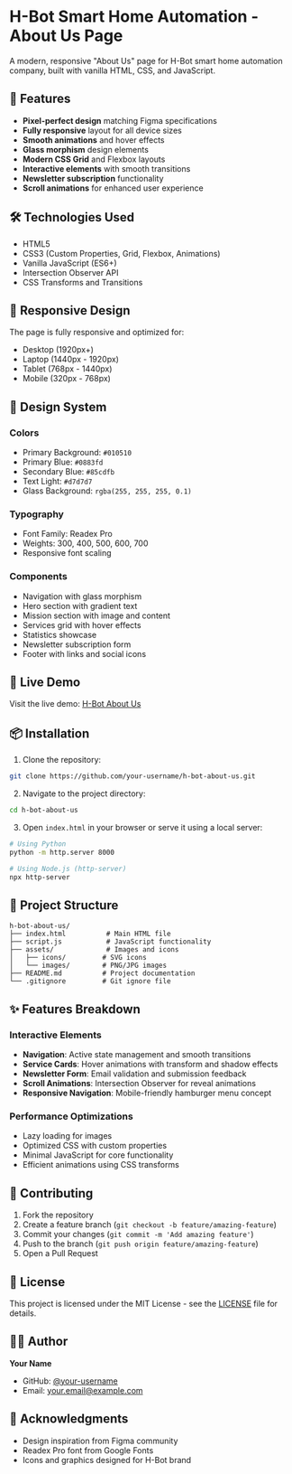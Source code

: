 # H-Bot Smart Home Automation - About Us Page

A modern, responsive "About Us" page for H-Bot smart home automation company, built with vanilla HTML, CSS, and JavaScript.

## 🚀 Features

- **Pixel-perfect design** matching Figma specifications
- **Fully responsive** layout for all device sizes
- **Smooth animations** and hover effects
- **Glass morphism** design elements
- **Modern CSS Grid** and Flexbox layouts
- **Interactive elements** with smooth transitions
- **Newsletter subscription** functionality
- **Scroll animations** for enhanced user experience

## 🛠️ Technologies Used

- HTML5
- CSS3 (Custom Properties, Grid, Flexbox, Animations)
- Vanilla JavaScript (ES6+)
- Intersection Observer API
- CSS Transforms and Transitions

## 📱 Responsive Design

The page is fully responsive and optimized for:
- Desktop (1920px+)
- Laptop (1440px - 1920px)
- Tablet (768px - 1440px)
- Mobile (320px - 768px)

## 🎨 Design System

### Colors
- Primary Background: `#010510`
- Primary Blue: `#0883fd`
- Secondary Blue: `#85cdfb`
- Text Light: `#d7d7d7`
- Glass Background: `rgba(255, 255, 255, 0.1)`

### Typography
- Font Family: Readex Pro
- Weights: 300, 400, 500, 600, 700
- Responsive font scaling

### Components
- Navigation with glass morphism
- Hero section with gradient text
- Mission section with image and content
- Services grid with hover effects
- Statistics showcase
- Newsletter subscription form
- Footer with links and social icons

## 🚀 Live Demo

Visit the live demo: [H-Bot About Us](https://your-username.github.io/h-bot-about-us/)

## 📦 Installation

1. Clone the repository:
```bash
git clone https://github.com/your-username/h-bot-about-us.git
```

2. Navigate to the project directory:
```bash
cd h-bot-about-us
```

3. Open `index.html` in your browser or serve it using a local server:
```bash
# Using Python
python -m http.server 8000

# Using Node.js (http-server)
npx http-server
```

## 📁 Project Structure

```
h-bot-about-us/
├── index.html          # Main HTML file
├── script.js           # JavaScript functionality
├── assets/             # Images and icons
│   ├── icons/         # SVG icons
│   └── images/        # PNG/JPG images
├── README.md          # Project documentation
└── .gitignore         # Git ignore file
```

## ✨ Features Breakdown

### Interactive Elements
- **Navigation**: Active state management and smooth transitions
- **Service Cards**: Hover animations with transform and shadow effects
- **Newsletter Form**: Email validation and submission feedback
- **Scroll Animations**: Intersection Observer for reveal animations
- **Responsive Navigation**: Mobile-friendly hamburger menu concept

### Performance Optimizations
- Lazy loading for images
- Optimized CSS with custom properties
- Minimal JavaScript for core functionality
- Efficient animations using CSS transforms

## 🤝 Contributing

1. Fork the repository
2. Create a feature branch (`git checkout -b feature/amazing-feature`)
3. Commit your changes (`git commit -m 'Add amazing feature'`)
4. Push to the branch (`git push origin feature/amazing-feature`)
5. Open a Pull Request

## 📄 License

This project is licensed under the MIT License - see the [LICENSE](LICENSE) file for details.

## 👨‍💻 Author

**Your Name**
- GitHub: [@your-username](https://github.com/your-username)
- Email: your.email@example.com

## 🙏 Acknowledgments

- Design inspiration from Figma community
- Readex Pro font from Google Fonts
- Icons and graphics designed for H-Bot brand
